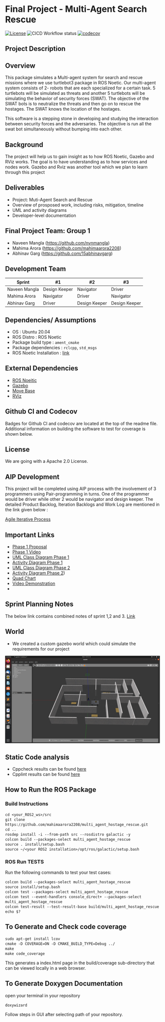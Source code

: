 # Final Project - Multi-Agent Search Rescue
[![License](https://img.shields.io/badge/License-Apache%202.0-blue.svg)](https://opensource.org/licenses/Apache-2.0)
![CICD Workflow status](https://github.com/mahimaarora2208/multi_agent_hostage_rescue/actions/workflows/build_and_coveralls.yml/badge.svg)
[![codecov](https://codecov.io/gh/mahimaarora2208/my-ros2-codecov-exp/branch/main/graph/badge.svg?token=AEULJJEMWV)](https://codecov.io/gh/mahimaarora2208/multi_agent_hostage_rescue)

## Project Description 
## Overview
This package simulates a Multi-agent system for search and rescue missions where we use turtlebot3 package in ROS Noetic. Our multi-agent system consists of 2- robots that are each specialized for a certain task. 5 turtlebots will be simulated as threats and another 5 turtlebots will be simulating the behavior of security forces (SWAT). The objective of the SWAT bots is to neutralize the threats and then go on to rescue the hostages. The SWAT knows the location of the hostages.

This software is a stepping stone in developing and studying the interaction between security forces and the adversaries. The objective is run all the swat bot simultaneously without bumping into each other.

## Background
The project will help us to gain insight as to how ROS Noetic, Gazebo and RViz works. The goal is to have understanding as to how services and nodes work. Gazebo and Rviz was another tool which we plan to learn through this project

## Deliverables
* Project: Muti-Agent Search and Rescue
* Overview of prosposed work, including risks, mitigation, timeline
* UML and activity diagrams
* Developer-level documentation
## Final Project Team: Group 1

 - Naveen Mangla (https://github.com/nvnmangla)
 - Mahima Arora  (https://github.com/mahimaarora2208)
 - Abhinav Garg  (https://github.com/15abhinavgarg)

## Development Team

Sprint | #1 | #2 | #3 |
--- | --- | --- | ---
Naveen Mangla | Design Keeper | Navigator | Driver
Mahima Arora | Navigator | Driver | Navigator
Abhinav Garg | Driver | Design Keeper | Design Keeper  

## Dependencies/ Assumptions

- OS : Ubuntu 20.04 
- ROS Distro : ROS Noetic
- Package build type : ```ament_cmake ```
- Package dependencies : ```rclcpp```, ```std_msgs``` 
- ROS Noetic Installation : [link](http://wiki.ros.org/noetic)

## External Dependencies

- [ROS Noeitic](http://wiki.ros.org/noetic)
- [Gazebo](http://gazebosim.org/)
- [Move Base](http://wiki.ros.org/move_base)
- [RViz](http://wiki.ros.org/rviz)


## Github CI and Codecov

Badges for Github CI and codecov are located at the top of the readme file. 
Additional information on building the software to test for coverage is shown below. 

## License
We are going with a Apache 2.0 License.

## AIP Development

This project will be completed using AIP process with the involvement of 3 programmers using Pair-programming in turns. One of the programmer would be driver while other 2 would be navigator and design keeper. The detailed Product Backlog, Iteration Backlogs and Work Log are mentioned in the link given below :

[Agile Iterative Process](https://docs.google.com/spreadsheets/d/1mDrRoUfZzBNDNiOhypIE3cQk9wSGpyxWhO2YZYkp0Ic/edit?usp=sharing)

## Important Links
   * [Phase 1 Proposal](https://drive.google.com/file/d/1Q7Ae7BqAT_y9z2TzFeA78kWwCRC0aNpY/view?usp=share_link)
   * [Phase 1 Video](https://drive.google.com/file/d/1j9FvWYJ_o5ee0BTNtfcTjndG6ISZVPU-/view)
   * [UML Class Diagram Phase 1](https://drive.google.com/file/d/1heAoCuE7eX8_rLSVcIel38kI9LPRAprV/view?usp=share_link)
   * [Activity Diagram Phase 1](https://drive.google.com/file/d/1A6i3RmnGnbHXjkOn1xPDj8RQZXLSRa0C/view?usp=share_link)
   * [UML Class Diagram Phase 2](#generating-documentation)
   * [Activity Diagram Phase 2](https://drive.google.com/file/d/1A6i3RmnGnbHXjkOn1xPDj8RQZXLSRa0C/view?usp=share_link))
   * [Quad Chart](https://drive.google.com/file/d/1Q7Ae7BqAT_y9z2TzFeA78kWwCRC0aNpY/view?usp=share_link)
   * [Video Demonstration](#uml-class-diagram)
   * [](#known-issues)

## Sprint Planning Notes
The below link contains combined notes of sprint 1,2 and 3.
[Link](https://docs.google.com/document/d/11oySgE_zwOvXpFovoRmgSecJl7ENY24lKy-PxDtwdi0/edit?usp=sharing)

## World
* We created a custom gazebo world which could simulate the requirements for our project

![image](https://github.com/mjoshi07/project_finder/blob/dev_phase2/data/gazebo_world.png)

## Static Code analysis
* Cppcheck results can be found [here](https://github.com/mjoshi07/project_finder/blob/dev_phase2/results/cppcheck.txt)
* Cpplint results can be found [here](https://github.com/mjoshi07/project_finder/blob/dev_phase2/results/cpplint.txt)
## How to Run the ROS Package
### Build Instructions
```
cd <your_ROS2_ws>/src
git clone https://github.com/mahimaarora2208/multi_agent_hostage_rescue.git
cd ..   
rosdep install -i --from-path src --rosdistro galactic -y
colcon build --packages-select multi_agent_hostage_rescue
source . install/setup.bash
source ~/<your ROS2 installation>/opt/ros/galactic/setup.bash
```

### ROS Run TESTS
Run the following commands to test your test cases:
```
colcon build --packages-select multi_agent_hostage_rescue
source install/setup.bash
colcon test --packages-select multi_agent_hostage_rescue
colcon test --event-handlers console_direct+ --packages-select multi_agent_hostage_rescue 
colcon test-result --test-result-base build/multi_agent_hostage_rescue
echo $?
```

## To Generate and Check code coverage
```
sudo apt-get install lcov
cmake -D COVERAGE=ON -D CMAKE_BUILD_TYPE=Debug ../
make
make code_coverage
```
This generates a index.html page in the build/coverage sub-directory that can be viewed locally in a web browser.

## To Generate Doxygen Documentation
open your terminal in your repository
```
doxywizard
```
Follow steps in GUI after selecting path of your repository.